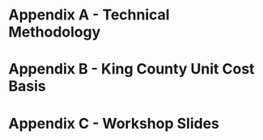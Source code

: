 # Appendix A - Technical Methodology

# Appendix B - King County Unit Cost Basis

# Appendix C - Workshop Slides 